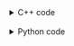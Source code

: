 <details><summary>C++ code</summary>

![](https://github.com/archishmanghos/code-images/blob/master/GFG/Decode-the-string.png)

</details>

<br>

<details><summary>Python code</summary>

![](https://github.com/archishmanghos/code-images/blob/master/GFG/Decode-the-string-py.png)

</details>